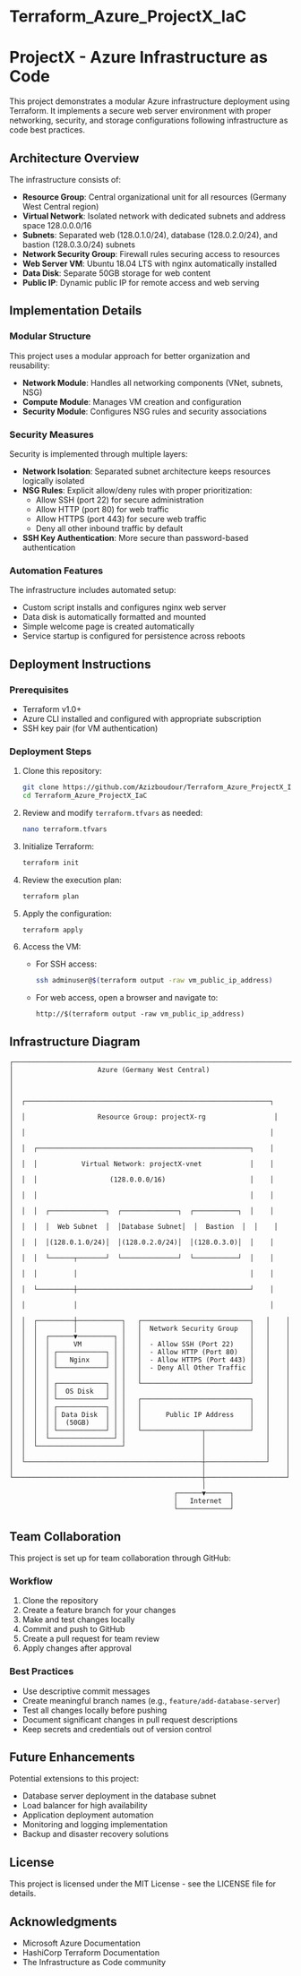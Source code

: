 # Terraform_Azure_ProjectX_IaC

# ProjectX - Azure Infrastructure as Code

This project demonstrates a modular Azure infrastructure deployment using Terraform. It implements a secure web server environment with proper networking, security, and storage configurations following infrastructure as code best practices.

## Architecture Overview

The infrastructure consists of:

- **Resource Group**: Central organizational unit for all resources (Germany West Central region)
- **Virtual Network**: Isolated network with dedicated subnets and address space 128.0.0.0/16
- **Subnets**: Separated web (128.0.1.0/24), database (128.0.2.0/24), and bastion (128.0.3.0/24) subnets
- **Network Security Group**: Firewall rules securing access to resources
- **Web Server VM**: Ubuntu 18.04 LTS with nginx automatically installed
- **Data Disk**: Separate 50GB storage for web content
- **Public IP**: Dynamic public IP for remote access and web serving

## Implementation Details

### Modular Structure

This project uses a modular approach for better organization and reusability:

- **Network Module**: Handles all networking components (VNet, subnets, NSG)
- **Compute Module**: Manages VM creation and configuration
- **Security Module**: Configures NSG rules and security associations

### Security Measures

Security is implemented through multiple layers:

- **Network Isolation**: Separated subnet architecture keeps resources logically isolated
- **NSG Rules**: Explicit allow/deny rules with proper prioritization:
  - Allow SSH (port 22) for secure administration
  - Allow HTTP (port 80) for web traffic
  - Allow HTTPS (port 443) for secure web traffic
  - Deny all other inbound traffic by default
- **SSH Key Authentication**: More secure than password-based authentication

### Automation Features

The infrastructure includes automated setup:

- Custom script installs and configures nginx web server
- Data disk is automatically formatted and mounted
- Simple welcome page is created automatically
- Service startup is configured for persistence across reboots

## Deployment Instructions

### Prerequisites

- Terraform v1.0+
- Azure CLI installed and configured with appropriate subscription
- SSH key pair (for VM authentication)

### Deployment Steps

1. Clone this repository:
   ```bash
   git clone https://github.com/Azizboudour/Terraform_Azure_ProjectX_IaC.git
   cd Terraform_Azure_ProjectX_IaC
   ```

2. Review and modify `terraform.tfvars` as needed:
   ```bash
   nano terraform.tfvars
   ```

3. Initialize Terraform:
   ```bash
   terraform init
   ```

4. Review the execution plan:
   ```bash
   terraform plan
   ```

5. Apply the configuration:
   ```bash
   terraform apply
   ```

6. Access the VM:
   - For SSH access:
     ```bash
     ssh adminuser@$(terraform output -raw vm_public_ip_address)
     ```
   - For web access, open a browser and navigate to:
     ```
     http://$(terraform output -raw vm_public_ip_address)
     ```

## Infrastructure Diagram

```
┌─────────────────────────────────────────────────────────────────────┐
│                     Azure (Germany West Central)                     │
│                                                                     │
│  ┌─────────────────────────────────────────────────────────────┐    │
│  │                  Resource Group: projectX-rg                 │    │
│  │                                                             │    │
│  │  ┌─────────────────────────────────────────────────────┐    │    │
│  │  │           Virtual Network: projectX-vnet            │    │    │
│  │  │                  (128.0.0.0/16)                     │    │    │
│  │  │                                                     │    │    │
│  │  │  ┌──────────────┐  ┌──────────────┐  ┌───────────┐  │    │    │
│  │  │  │  Web Subnet  │  │Database Subnet│  │  Bastion  │  │    │    │
│  │  │  │(128.0.1.0/24)│  │(128.0.2.0/24)│  │(128.0.3.0)│  │    │    │
│  │  │  └──────┬───────┘  └──────────────┘  └───────────┘  │    │    │
│  │  │         │                                           │    │    │
│  │  └─────────┼───────────────────────────────────────────┘    │    │
│  │            │                                                │    │
│  │  ┌─────────┼───────────┐   ┌───────────────────────────┐   │    │
│  │  │         │           │   │  Network Security Group   │   │    │
│  │  │  ┌──────▼─────────┐ │   │                           │   │    │
│  │  │  │      VM        │ │   │  - Allow SSH (Port 22)    │   │    │
│  │  │  │ ┌────────────┐ │ │   │  - Allow HTTP (Port 80)   │   │    │
│  │  │  │ │   Nginx    │ │ │   │  - Allow HTTPS (Port 443) │   │    │
│  │  │  │ └────────────┘ │ │   │  - Deny All Other Traffic │   │    │
│  │  │  │                │ │   │                           │   │    │
│  │  │  │ ┌────────────┐ │ │   └───────────────────────────┘   │    │
│  │  │  │ │  OS Disk   │ │ │                                   │    │
│  │  │  │ └────────────┘ │ │   ┌───────────────────────────┐   │    │
│  │  │  │ ┌────────────┐ │ │   │                           │   │    │
│  │  │  │ │ Data Disk  │ │ │   │      Public IP Address    │   │    │
│  │  │  │ │  (50GB)    │ │ │   │                           │   │    │
│  │  │  │ └────────────┘ │ │   └───────────────┬───────────┘   │    │
│  │  │  └────────────────┘ │                   │               │    │
│  │  └─────────────────────┘                   │               │    │
│  │                                            │               │    │
│  └────────────────────────────────────────────┼───────────────┘    │
│                                               │                    │
└───────────────────────────────────────────────┼────────────────────┘
                                                │
                                         ┌──────▼──────┐
                                         │   Internet  │
                                         └─────────────┘
```

## Team Collaboration

This project is set up for team collaboration through GitHub:

### Workflow

1. Clone the repository
2. Create a feature branch for your changes
3. Make and test changes locally
4. Commit and push to GitHub
5. Create a pull request for team review
6. Apply changes after approval

### Best Practices

- Use descriptive commit messages
- Create meaningful branch names (e.g., `feature/add-database-server`)
- Test all changes locally before pushing
- Document significant changes in pull request descriptions
- Keep secrets and credentials out of version control

## Future Enhancements

Potential extensions to this project:

- Database server deployment in the database subnet
- Load balancer for high availability
- Application deployment automation
- Monitoring and logging implementation
- Backup and disaster recovery solutions

## License

This project is licensed under the MIT License - see the LICENSE file for details.

## Acknowledgments

- Microsoft Azure Documentation
- HashiCorp Terraform Documentation
- The Infrastructure as Code community

